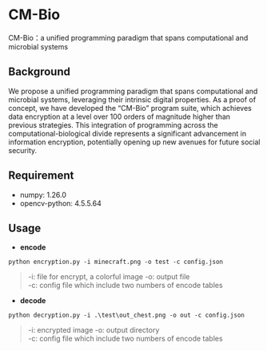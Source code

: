 # CM-Bio
CM-Bio：a unified programming paradigm that spans computational and microbial systems

## Background
We propose a unified programming paradigm that spans computational and microbial systems, leveraging their intrinsic digital properties. As a proof of concept, we have developed the “CM-Bio” program suite, which achieves data encryption at a level over 100 orders of magnitude higher than previous strategies. This integration of programming across the computational-biological divide represents a significant advancement in information encryption, potentially opening up new avenues for future social security.

## Requirement
* numpy: 1.26.0
* opencv-python: 4.5.5.64

## Usage
* **encode**  
```
python encryption.py -i minecraft.png -o test -c config.json
```
> -i: file for encrypt, a colorful image
> -o: output file  
> -c: config file which include two numbers of encode tables

* **decode**  
```
python decryption.py -i .\test\out_chest.png -o out -c config.json
```
> -i: encrypted image
> -o: output directory  
> -c: config file which include two numbers of encode tables
